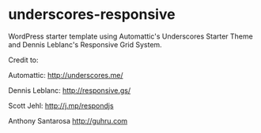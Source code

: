 underscores-responsive
======================

WordPress starter template using Automattic's Underscores Starter Theme and Dennis Leblanc's Responsive Grid System.

Credit to:

Automattic: http://underscores.me/

Dennis Leblanc: http://responsive.gs/

Scott Jehl: http://j.mp/respondjs

Anthony Santarosa http://guhru.com


<!-- How the grid system works -->

<div class="container"></div>
<!-- Add this class to your page wrapper to center it to the browser window and set the width of the page. -->

<div class="row"></div>
<!-- Add this class to any element that spans the entire width of your 'container' to clear any floating child or 'col' elements. Also allows you to define spacing between rows, or add borders, etc. Using this class alone does not add gutters to 'col' elements. -->

<div class="row gutters"></div>
<!-- Using these two classes together works the same as described above and adds gutters to 'col' elements within. If you don't need gutters then just use the 'row' class on its own. -->

<div class="col span_4"></div>
<!-- The 'col' class defines each column within a 'row' and the 'span_' classes define the width of each particular column. These are used together as child elements of a 'row'. On smaller devices these elements will stack vertically unless defined otherwise in media queries. -->

<div class="clr"></div>
<!-- Add this class to any element to clear its floating children. Also, 'container', 'row' and 'col' will clear floats by default. (aka - clearfix method) -->